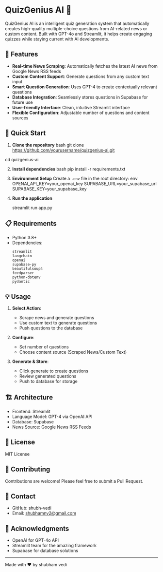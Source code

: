 # QuizGenius AI 🤖

QuizGenius AI is an intelligent quiz generation system that automatically creates high-quality multiple-choice questions from AI-related news or custom content. Built with GPT-4o and Streamlit, it helps create engaging quizzes while staying current with AI developments.

## 🌟 Features

- **Real-time News Scraping**: Automatically fetches the latest AI news from Google News RSS feeds
- **Custom Content Support**: Generate questions from any custom text input
- **Smart Question Generation**: Uses GPT-4 to create contextually relevant questions
- **Database Integration**: Seamlessly stores questions in Supabase for future use
- **User-friendly Interface**: Clean, intuitive Streamlit interface
- **Flexible Configuration**: Adjustable number of questions and content sources

## 🚀 Quick Start

1. **Clone the repository**
bash
git clone https://github.com/yourusername/quizgenius-ai.git

cd quizgenius-ai

2. **Install dependencies**
bash
pip install -r requirements.txt


3. **Environment Setup**
Create a `.env` file in the root directory:
env
OPENAI_API_KEY=your_openai_key
SUPABASE_URL=your_supabase_url
SUPABASE_KEY=your_supabase_key


4. **Run the application**
   
   streamlit run app.py


## 📋 Requirements

- Python 3.8+
- Dependencies:
  ```
  streamlit
  langchain
  openai
  supabase-py
  beautifulsoup4
  feedparser
  python-dotenv
  pydantic
  ```

## 💡 Usage

1. **Select Action**:
   - Scrape news and generate questions
   - Use custom text to generate questions
   - Push questions to the database

2. **Configure**:
   - Set number of questions
   - Choose content source (Scraped News/Custom Text)

3. **Generate & Store**:
   - Click generate to create questions
   - Review generated questions
   - Push to database for storage

## 🏗️ Architecture

- Frontend: Streamlit
- Language Model: GPT-4 via OpenAI API
- Database: Supabase
- News Source: Google News RSS Feeds

## 📝 License

MIT License

## 👥 Contributing

Contributions are welcome! Please feel free to submit a Pull Request.

## 🔗 Contact

- GitHub: shubh-vedi
- Email: shubhamnv2@gmail.com

## 🙏 Acknowledgments

- OpenAI for GPT-4o API
- Streamlit team for the amazing framework
- Supabase for database solutions

---
Made with ❤️ by shubham vedi
